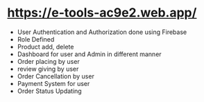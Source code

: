 # https://e-tools-ac9e2.web.app/

- User Authentication and Authorization done using Firebase
- Role Defined
- Product add, delete
- Dashboard for user and Admin in different manner
- Order placing by user
- review giving by user
- Order Cancellation by user
- Payment System for user
- Order Status Updating
